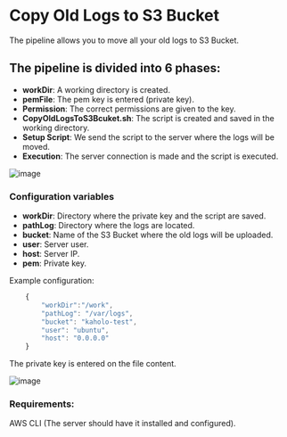 # Copy Old Logs to S3 Bucket

The pipeline allows you to move all your old logs to S3 Bucket.

## The pipeline is divided into 6 phases:

* **workDir**: A working directory is created.
* **pemFile**: The pem key is entered (private key).
* **Permission**: The correct permissions are given to the key.
* **CopyOldLogsToS3Bcuket.sh**: The script is created and saved in the working directory.
* **Setup Script**: We send the script to the server where the logs will be moved.
* **Execution**: The server connection is made and the script is executed.

![image](https://user-images.githubusercontent.com/6090240/153493323-6cdfc2eb-de9b-459e-bea0-73bd1a987388.png)

### Configuration variables

* **workDir**: Directory where the private key and the script are saved.
* **pathLog**: Directory where the logs are located.
* **bucket**: Name of the S3 Bucket where the old logs will be uploaded.
* **user**: Server user.
* **host**: Server IP.
* **pem**: Private key.
    
Example configuration:
```javascript
    {
        "workDir":"/work",
        "pathLog": "/var/logs",
        "bucket": "kaholo-test",
        "user": "ubuntu",
        "host": "0.0.0.0"
    }
```

The private key is entered on the file content.

![image](https://user-images.githubusercontent.com/6090240/153496370-db140b72-3abe-435d-8c70-36119263370e.png)

### Requirements:
AWS CLI (The server should have it installed and configured).
